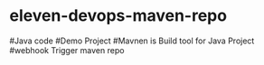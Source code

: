 # eleven-devops-maven-repo
#Java code
#Demo Project
#Mavnen is Build tool for Java Project
#webhook Trigger
maven repo
